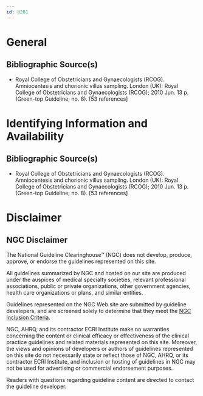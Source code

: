 ```yaml
---
id: 8281
---
```


# General

## Bibliographic Source(s)

- Royal College of Obstetricians and Gynaecologists (RCOG). Amniocentesis and chorionic villus sampling. London (UK): Royal College of Obstetricians and Gynaecologists (RCOG); 2010 Jun. 13 p. (Green-top Guideline; no. 8). [53 references]

# Identifying Information and Availability

## Bibliographic Source(s)

- Royal College of Obstetricians and Gynaecologists (RCOG). Amniocentesis and chorionic villus sampling. London (UK): Royal College of Obstetricians and Gynaecologists (RCOG); 2010 Jun. 13 p. (Green-top Guideline; no. 8). [53 references]

# Disclaimer

## NGC Disclaimer

The National Guideline Clearinghouse™ (NGC) does not develop, produce, approve, or endorse the guidelines represented on this site.

All guidelines summarized by NGC and hosted on our site are produced under the auspices of medical specialty societies, relevant professional associations, public or private organizations, other government agencies, health care organizations or plans, and similar entities.

Guidelines represented on the NGC Web site are submitted by guideline developers, and are screened solely to determine that they meet the [NGC Inclusion Criteria](/help-and-about/summaries/inclusion-criteria).

NGC, AHRQ, and its contractor ECRI Institute make no warranties concerning the content or clinical efficacy or effectiveness of the clinical practice guidelines and related materials represented on this site. Moreover, the views and opinions of developers or authors of guidelines represented on this site do not necessarily state or reflect those of NGC, AHRQ, or its contractor ECRI Institute, and inclusion or hosting of guidelines in NGC may not be used for advertising or commercial endorsement purposes.

Readers with questions regarding guideline content are directed to contact the guideline developer.

